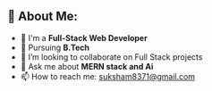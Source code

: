 ## 💫 About Me:                                                                  
- 🔭 I'm a **Full-Stack Web Developer**
- 🌱 Pursuing **B.Tech**
- 👯 I’m looking to collaborate on Full Stack projects
- 💬 Ask me about **MERN stack and Ai**
- 📫 How to reach me: [suksham8371@gmail.com](mailto:suksham8371@gmail.com)
